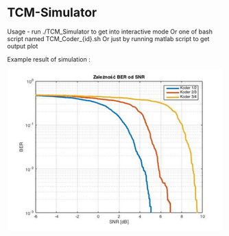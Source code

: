 # TCM-Simulator

Usage - run ./TCM_Simulator to get into interactive mode 
Or one of bash script named TCM_Coder_{id}.sh 
Or just by running matlab script to get output plot 

Example result of simulation : 

![alt text](https://raw.githubusercontent.com/SzymonMrozek/TCM-Simulator/master/cmake-build-debug/Result.jpg)
